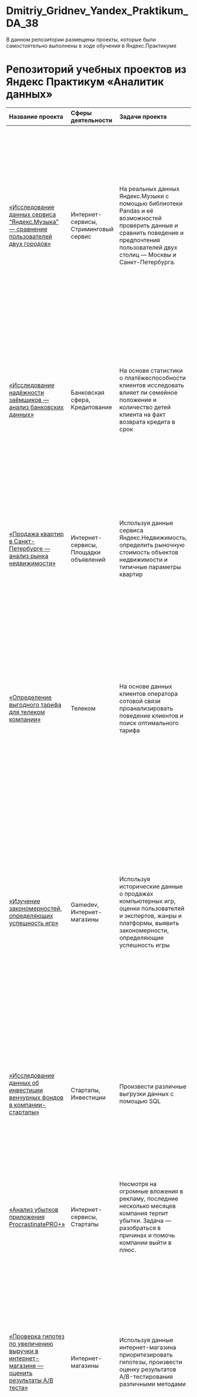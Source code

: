 # Dmitriy_Gridnev_Yandex_Praktikum_DA_38
В данном репозитории размещены проекты, которые были самостоятельно выполнены в ходе обучения в Яндекс.Практикуме
# Репозиторий учебных проектов из Яндекс Практикум «Аналитик данных»

| Название проекта   | Сферы деятельности | Задачи проекта | Описание проекта | Навыки и инструменты | 
| :----------------- | :------------------| :--------------| :--------------- | :------------------- |
| [«Исследование данных сервиса “Яндекс.Музыка” — сравнение пользователей двух городов»](https://github.com/dmitriygridnev/Dmitriy_Gridnev_Yandex_Praktikum_DA_38/tree/main/1.%20%D0%98%D1%81%D1%81%D0%BB%D0%B5%D0%B4%D0%BE%D0%B2%D0%B0%D0%BD%D0%B8%D0%B5%20%D0%B4%D0%B0%D0%BD%D0%BD%D1%8B%D1%85%20%D1%81%D0%B5%D1%80%D0%B2%D0%B8%D1%81%D0%B0%20%E2%80%9C%D0%AF%D0%BD%D0%B4%D0%B5%D0%BA%D1%81.%D0%9C%D1%83%D0%B7%D1%8B%D0%BA%D0%B0%E2%80%9D) | Интернет-сервисы, Стриминговый сервис | На реальных данных Яндекс.Музыки c помощью библиотеки Pandas и её возможностей проверить данные и сравнить поведение и предпочтения пользователей двух столиц — Москвы и Санкт-Петербурга. | Сравнение Москвы и Петербурга окружено мифами: Москва — мегаполис, подчинённый жёсткому ритму рабочей недели; Петербург — город своеобразной культуры, непохожий на Москву. Некоторые мифы отражают действительность. Другие — пустые стереотипы. Бизнес должен отличать первые от вторых, чтобы принимать рациональные решения. На реальных данных Яндекс.Музыки были проверены данные, а также, осуществлено сравнение поведение пользователей двух столиц. | Python, Pandas |
| [«Исследование надёжности заёмщиков — анализ банковских данных»]() | Банковская сфера, Кредитование | На основе статистики о платёжеспособности клиентов исследовать влияет ли семейное положение и количество детей клиента на факт возврата кредита в срок |На основе данных кредитного отдела банка исследовал влияние семейного положения и количества детей на факт погашения кредита в срок. Была получена информация о данных. Определены и обработаны пропуски. Заменены типы данных на соответствующие хранящимся данным. Удалены дубликаты. Категоризованы данные. Осуществлена лемматизация. | Python, Pandas, Pymystem3 |
| [«Продажа квартир в Санкт-Петербурге — анализ рынка недвижимости»]() | Интернет-сервисы, Площадки объявлений | Используя данные сервиса Яндекс.Недвижимость, определить рыночную стоимость объектов недвижимости и типичные параметры квартир | На основе данных сервиса Яндекс.Недвижимость определена рыночная стоимость объектов недвижимости разного типа, типичные параметры квартир, в зависимости от удаленности от центра. Проведена предобработка данных. Добавлены новые данные. Построены гистограммы, боксплоты, диаграммы рассеивания. |  Python, Pandas, Matplotlib |
| [«Определение выгодного тарифа для телеком компании»]() | Телеком | На основе данных клиентов оператора сотовой связи проанализировать поведение клиентов и поиск оптимального тарифа | Проведен предварительный анализ использования тарифов на выборке клиентов, проанализировано поведение клиентов при использовании услуг оператора и рекомендованы оптимальные наборы услуг для пользователей. Проведена предобработка данных, их анализ. Проверены гипотезы о различии выручки абонентов разных тарифов иразличии выручки абонентов из Москвы и других регионов. |  Python, Pandas, Matplotlib, NumPy, SciPy, описательная статистика, проверка статистических гипотез |
| [«Изучение закономерностей, определяющих успешность игр»]() | Gamedev, Интернет-магазины | Используя исторические данные о продажах компьютерных игр, оценки пользователей и экспертов, жанры и платформы, выявить закономерности, определяющие успешность игры | Выявлены параметры, определяющие успешность игры в разных регионах мира. На основании этого подготовлен отчет для магазина компьютерных игр для планирования рекламных кампаний. Проведена предобработка данных, анализ. Выбран актуальный период для анализа. Составлены портреты пользователей каждого региона. Проверены гипотезы: средние пользовательские рейтинги платформ Xbox One и PC одинаковые; средние пользовательские рейтинги жанров Action и Sports разные. При анализе использовал критерий Стьюдента для независимых выборок. |  Python, Pandas, NumPy, Matplotlib, предобработка данных, исследовательский анализ данных, описательная статистика, проверка статистических гипотез |
| [«Исследование данных об инвестиции венчурных фондов в компании-стартапы»]() | Стартапы, Инвестиции | Произвести различные выгрузки данных с помощью SQL | В самостоятельном проекте этого курса работа идёт с базой данных, которая хранит информацию о венчурных фондах и инвестициях в компании-стартапы. Эта база данных основана на датасете Startup Investments, опубликованном на популярной платформе для соревнований по исследованию данных Kaggle. |  SQL, PostgreSQL |
| [«Анализ убытков приложения ProcrastinatePRO+»]() | Интернет-сервисы, Стартапы | Несмотря на огромные вложения в рекламу, последние несколько месяцев компания терпит убытки. Задача — разобраться в причинах и помочь компании выйти в плюс. | Проведен анализ данных от ProcrastinatePRO+. Рассчитаны различные метрики, использован когортный анализ: LTV, CAC, Retention rate, DAU, WAU, MAU и т.д. Использованы уже написанные ранее функции расчёта метрик. Сделаны правильные выводы по полученным данным. |  Python, Pandas, Matplotlib, когортный анализ, юнит-экономика, продуктовые метрики, Seaborn |
| [«Проверка гипотез по увеличению выручки в интернет-магазине — оценить результаты A/B теста»]() | Интернет-магазины | Используя данные интернет-магазина приоритезировать гипотезы, произвести оценку результатов A/B-тестирования различными методами | Проведена приоритизация гипотез по фреймворкам ICE и RICE. Затем провел анализ результатов A/B-теста, построил графики кумулятивной выручки, среднего чека, конверсии по группам, а затем посчитал статистическую значимость различий конверсий и средних чеков по сырым и очищенным данным. На основании анализа мной было принято решение о нецелесообразности дальнейшего проведения теста. |  Python, Pandas, Matplotlib, когортный анализ, юнит-экономика, продуктовые метрики, Seaborn |
| [«Исследования рынка общепита в Москве для принятия решения об открытии нового заведения»]() | Стартапы, Бизнес, Оффлайн | Исследование рынка общественного питания на основе открытых данных, подготовка презентации для инвесторов | Мною был исследован вопрос - будет ли успешным и популярным на долгое время кафе, в котором гостей обслуживают роботы-официанты. По результатам анализа подготовлена презентация для инвесторов с рекомендациями. В построении графиков я использовали библиотеки seaborn и plotly.  |  Python, Pandas, Seaborn, Plotly, визуализация данных |
| [«Анализ пользовательского поведения в мобильном приложении»]() | Стартапы, Бизнес, Интернет-сервисы | На основе данных использования мобильного приложения для продажи продуктов питания проанализировать воронку продаж, а также оценить результаты A/A/B-тестирования  | В данном проекте мной были изучены принципы событийной аналитики. Я построил воронку продаж, исследовал путь пользователей до покупки. Проанализировал результаты A/B-теста введения новых шрифтов. Сравнил 2 контрольных группы между собой, убедился в правильном разделении трафика, а затем сравнил с тестовой группой Выявлено, что новый шрифт значительно не повлияет на поведение пользователей.  |  A/B-тестирование, Python, Pandas, Matplotlib, Seaborn, событийная аналитика, продуктовые метрики, Plotly, проверка статистических гипотез, визуализация данных |
| [«Создание дашборда по пользовательским событиям для агрегатора новостей»]() | Интернет-сервисы, Площадки объявлений | Используя данные Яндекс.Дзена построить дашборд с метриками взаимодействия пользователей с карточками статей  | Для визуализации данных, которые регулярно требуются коллегам в работе, мной, с помощью программы TableAU был разработан дашборд, затем, подготовлена краткая инструкция по его эксплуатации и презентация с выявленными в данных особенностями.  |  Python, SQLAlchemy, PostgreSQL, dash, Tableau, продуктовые метрики, построение дашбордов |
| [«Прогнозирование вероятности оттока пользователей для фитнес-центров»]() | Бизнес, Оффлайн | На основе данных о посетителях сети фитнес-центров спрогнозировать вероятность оттока для каждого клиента в следующем месяце, сформировать с помощью кластеризации портреты пользователей  | В данном проекте использовано машинное обучение. Спрогнозирована вероятность оттока (на уровне следующего месяца) для каждого клиента; сформированы типичные портреты пользователей: выделены наиболее яркие группы, охарактеризованы их основные свойства; проанализированы основные признаки, наиболее сильно влияющие на отток.  |  Python, Pandas, Scikit-learn, Matplotlib, Seaborn, машинное обучение, классификация, кластеризация |
| [«Анализ причин оттока клиентов банка»]() | Банковская сфера | С помощью освоенных инструментов анализа данных провести исследование, целью которого является предоставление обоснованного заключения о причинах оттока клиентов из регионального банка, а также, предоставить рекомендации, направленные на улучшение ситуации  | Мной была проведена предобработка данных, исследовательский анализ. Были сформированы «портреты»: как действующий клиентов, так и тех, кто покинул банк. С помощью методов машинного обучения была произведена кластеризация клиентов, полученные выводы были соотнесены с результатами, рассчитанными мной «вручную». Также, был проверен ряд гипотез и были предоставлены заключения по итогам исследования. Кроме анализа, в рамках решения данного проекта была подготовлена презентация и дашборд, отвечающие на основные вопросы заказчиков  |  Pandas, Seaborn, Numpy, Scipy, Sklearn, Matplotlib, Linkage, Kmeans, Предобработка данных, Визуализация данных, Проверка статистических гипотез, Машинное обучение |
| [«Анализ результатов A/B-теста, связанного с внедрением улучшенной рекомендательной системы»]() | Бизнес, Интернет-сервисы | Провести оценку результатов A/B-теста. В исследовании «участвуют» несколько датасетов. Основными задачами проекта являются: оценка корректность проведения теста, исследование результатов теста.  | Была проведена объемная предобработка, с целью привести имеющиеся данные в строгое соответствие с ТЗ, проведен исследовательский анализ данных, построена воронка событий. Проанализированы итоги исследования. С учетом всех выявленных закономерностей, тест стоит признать некорректным  |  A/B-тестирование, Python, Pandas, Matplotlib, Seaborn, событийная аналитика, продуктовые метрики, Plotly, проверка статистических гипотез, визуализация данных |
| [«Анализ базы данных сервиса для чтения электронных книг»]() | Интернет-сервисы, Интернет-магазины | С помощью языка SQL проанализировать базу данных и предоставить ответы на требуемые вопросы, которые позволят сделать прогноз в отношении разработки нового продукта.  | С помощью языка SQL был составлен ряд запросов к базе данных сервиса, на основании полученных данных были сформулированы выводы, соответствующие «ожиданиям» заказчика. |  SQL, PostgreSQL, Pandas, Sqlalchemy |
